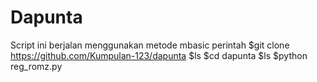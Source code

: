 # Dapunta
Script ini berjalan menggunakan metode mbasic
perintah 
$git clone https://github.com/Kumpulan-123/dapunta
$ls
$cd dapunta
$ls
$python reg_romz.py
